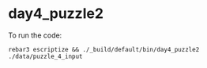 day4_puzzle2
=====
To run the code:
```
rebar3 escriptize && ./_build/default/bin/day4_puzzle2 ./data/puzzle_4_input
```
